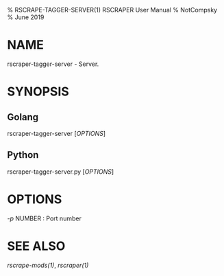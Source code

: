 % RSCRAPE-TAGGER-SERVER(1) RSCRAPER User Manual
% NotCompsky
% June 2019

# NAME

rscraper-tagger-server - Server.

# SYNOPSIS

## Golang

rscraper-tagger-server [*OPTIONS*]

## Python

rscraper-tagger-server.py [*OPTIONS*]

# OPTIONS

*-p* NUMBER
:   Port number

# SEE ALSO

*rscrape-mods(1)*, *rscraper(1)*
